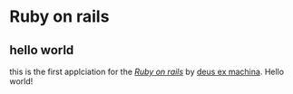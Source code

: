 # Ruby on rails

## hello world

this is the first applciation for the [*Ruby on rails*](https://www.internet.org) by [deus ex machina](https://internet). Hello world!
